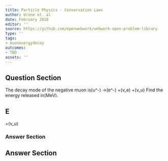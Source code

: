 ```yaml
---
title: Particle Physics - Conservation Laws
author: Urone et. al
date: February 2018
editor: ''
source: https://github.com/openwebwork/webwork-open-problem-library
type: ''
tags:
- muonenergydecay
outcomes:
- TBD
assets: ''
---
```


## Question Section 

The decay mode of the negative muon is(u^-) &#8594;(e^-) +(v_e) +(v_u)
Find the energy released in(MeV).

## E
+(v_u)
### Answer Section


## Answer Section

